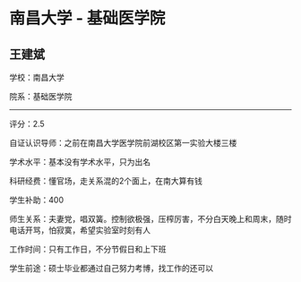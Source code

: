 # 南昌大学 - 基础医学院

## 王建斌

学校：南昌大学

院系：基础医学院

* * *

评分：2.5

自证认识导师：之前在南昌大学医学院前湖校区第一实验大楼三楼

学术水平：基本没有学术水平，只为出名

科研经费：懂官场，走关系混的2个面上，在南大算有钱

学生补助：400

师生关系：夫妻党，唱双簧。控制欲极强，压榨厉害，不分白天晚上和周末，随时电话开骂，怕寂寞，希望实验室时刻有人

工作时间：只有工作日，不分节假日和上下班

学生前途：硕士毕业都通过自己努力考博，找工作的还可以